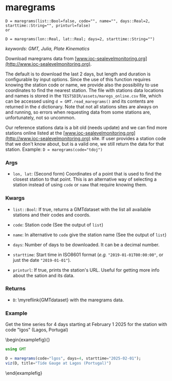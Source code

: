 # maregrams

```
D = maregrams(list::Bool=false, code="", name="", days::Real=2, starttime::String="", printurl=false)
or

D = maregrams(lon::Real, lat::Real; days=2, starttime::String="")
```

*keywords: GMT, Julia, Plate Kinematics*

Download maregrams data from [www.ioc-sealevelmonitoring.org](http://www.ioc-sealevelmonitoring.org).

The default is to download the last 2 days, but length and duration is configurable by input options.
Since the use of this function requires knowing the station code or name, we provide also the possibility
to use coordinates to find the nearest station. The file with stations data locations and names is stored in
the `TESTSDIR/assets/maregs_online.csv` file, which can be accessed using `d = GMT.read_maregrams()` and its
contents are returned in the `d` dictionary. Note that not all stations sites are always on and running, so
errors when requesting data from some stations are, unfortunately, not so uncommon.

Our reference stations data is a bit old (needs update) and we can find more stations online listed at the
[www.ioc-sealevelmonitoring.org](http://www.ioc-sealevelmonitoring.org) site. If user provides a station code
that we don't know about, but is a valid one, we still return the data for that station. Example:
`D = maregrams(code="tdoj")`

### Args
- `lon, lat`: (Second form) Coordinates of a point that is used to find the closest station to that point.
   This is an alternative way of selecting a station instead of using `code` or `name` that require knowing them.

### Kwargs
- `list::Bool`: If true, returns a GMTdataset with the list all available stations and their codes and coords.

- `code`: Station code (See the output of `list`)

- `name`: In alternative to `code` give the station name (See the output of `list`)

- `days`: Number of days to be downloaded. It can be a decimal number.

- `starttime`: Start time in ISO8601 format (_e.g._ `"2019-01-01T00:00:00"`, or just the date `"2019-01-01"`).

- `printurl`: If true, prints the station's URL. Useful for getting more info about the sation and its data.

### Returns
- `D`: \myreflink{GMTdataset} with the maregrams data.

### Example

Get the time series for 4 days starting at February 1 2025 for the station with code "lgos" (Lagos, Portugal)

\begin{examplefig}{}
```julia
using GMT

D = maregrams(code="lgos", days=4, starttime="2025-02-01");
viz(D, title="Tide Gauge at Lagos (Portugal)")
```
\end{examplefig}
